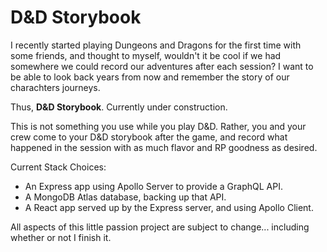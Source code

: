 # **D&D Storybook**

I recently started playing Dungeons and Dragons for the first time with some friends, and thought to myself, wouldn't it be cool if we had somewhere we could record our adventures after each session? I want to be able to look back years from now and remember the story of our charachters journeys.

Thus, **D&D Storybook**. Currently under construction. 

This is not something you use while you play D&D. Rather, you and your crew come to your D&D storybook after the game, and record what happened in the session with as much flavor and RP goodness as desired.

Current Stack Choices:

- An Express app using Apollo Server to provide a GraphQL API.
- A MongoDB Atlas database, backing up that API.
- A React app served up by the Express server, and using Apollo Client.

All aspects of this little passion project are subject to change... including whether or not I finish it.
